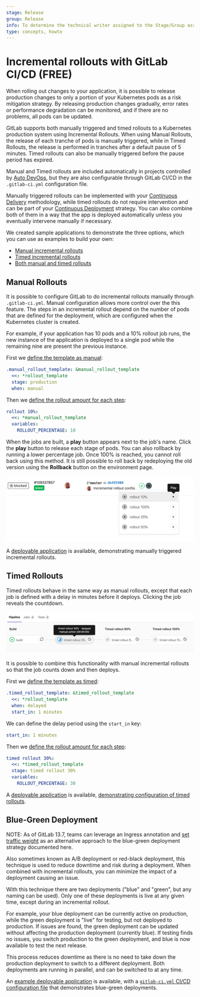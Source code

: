 ```yaml
---
stage: Release
group: Release
info: To determine the technical writer assigned to the Stage/Group associated with this page, see https://about.gitlab.com/handbook/engineering/ux/technical-writing/#assignments
type: concepts, howto
---
```


# Incremental rollouts with GitLab CI/CD **(FREE)**

When rolling out changes to your application, it is possible to release production changes
to only a portion of your Kubernetes pods as a risk mitigation strategy. By releasing
production changes gradually, error rates or performance degradation can be monitored, and
if there are no problems, all pods can be updated.

GitLab supports both manually triggered and timed rollouts to a Kubernetes production system
using Incremental Rollouts. When using Manual Rollouts, the release of each tranche
of pods is manually triggered, while in Timed Rollouts, the release is performed in
tranches after a default pause of 5 minutes.
Timed rollouts can also be manually triggered before the pause period has expired.

Manual and Timed rollouts are included automatically in projects controlled by
[Auto DevOps](../../topics/autodevops/index.md), but they are also configurable through
GitLab CI/CD in the `.gitlab-ci.yml` configuration file.

Manually triggered rollouts can be implemented with your [Continuous Delivery](../introduction/index.md#continuous-delivery)
methodology, while timed rollouts do not require intervention and can be part of your
[Continuous Deployment](../introduction/index.md#continuous-deployment) strategy.
You can also combine both of them in a way that the app is deployed automatically
unless you eventually intervene manually if necessary.

We created sample applications to demonstrate the three options, which you can
use as examples to build your own:

- [Manual incremental rollouts](https://gitlab.com/gl-release/incremental-rollout-example/blob/master/.gitlab-ci.yml)
- [Timed incremental rollouts](https://gitlab.com/gl-release/timed-rollout-example/blob/master/.gitlab-ci.yml)
- [Both manual and timed rollouts](https://gitlab.com/gl-release/incremental-timed-rollout-example/blob/master/.gitlab-ci.yml)

## Manual Rollouts

It is possible to configure GitLab to do incremental rollouts manually through `.gitlab-ci.yml`. Manual configuration
allows more control over the this feature. The steps in an incremental rollout depend on the
number of pods that are defined for the deployment, which are configured when the Kubernetes
cluster is created.

For example, if your application has 10 pods and a 10% rollout job runs, the new instance of the
application is deployed to a single pod while the remaining nine are present the previous instance.

First we [define the template as manual](https://gitlab.com/gl-release/incremental-rollout-example/blob/master/.gitlab-ci.yml#L100-103):

```yaml
.manual_rollout_template: &manual_rollout_template
  <<: *rollout_template
  stage: production
  when: manual
```

Then we [define the rollout amount for each step](https://gitlab.com/gl-release/incremental-rollout-example/blob/master/.gitlab-ci.yml#L152-155):

```yaml
rollout 10%:
  <<: *manual_rollout_template
  variables:
    ROLLOUT_PERCENTAGE: 10
```

When the jobs are built, a **play** button appears next to the job's name. Click the **play** button
to release each stage of pods. You can also rollback by running a lower percentage job. Once 100%
is reached, you cannot roll back using this method. It is still possible to roll back by redeploying
the old version using the **Rollback** button on the environment page.

![Play button](img/incremental_rollouts_play_v12_7.png)

A [deployable application](https://gitlab.com/gl-release/incremental-rollout-example) is
available, demonstrating manually triggered incremental rollouts.

## Timed Rollouts

Timed rollouts behave in the same way as manual rollouts, except that each job is defined with a
delay in minutes before it deploys. Clicking the job reveals the countdown.

![Timed rollout](img/timed_rollout_v12_7.png)

It is possible to combine this functionality with manual incremental rollouts so that the job
counts down and then deploys.

First we [define the template as timed](https://gitlab.com/gl-release/timed-rollout-example/blob/master/.gitlab-ci.yml#L86-89):

```yaml
.timed_rollout_template: &timed_rollout_template
  <<: *rollout_template
  when: delayed
  start_in: 1 minutes
```

We can define the delay period using the `start_in` key:

```yaml
start_in: 1 minutes
```

Then we [define the rollout amount for each step](https://gitlab.com/gl-release/timed-rollout-example/blob/master/.gitlab-ci.yml#L97-101):

```yaml
timed rollout 30%:
  <<: *timed_rollout_template
  stage: timed rollout 30%
  variables:
    ROLLOUT_PERCENTAGE: 30
```

A [deployable application](https://gitlab.com/gl-release/timed-rollout-example) is
available, [demonstrating configuration of timed rollouts](https://gitlab.com/gl-release/timed-rollout-example/blob/master/.gitlab-ci.yml#L86-95).

## Blue-Green Deployment

NOTE:
As of GitLab 13.7, teams can leverage an Ingress annotation and [set traffic weight](../../user/project/canary_deployments.md#how-to-change-the-traffic-weight-on-a-canary-ingress)
as an alternative approach to the blue-green deployment strategy documented here.

Also sometimes known as A/B deployment or red-black deployment, this technique is used to reduce
downtime and risk during a deployment. When combined with incremental rollouts, you can
minimize the impact of a deployment causing an issue.

With this technique there are two deployments ("blue" and "green", but any naming can be used).
Only one of these deployments is live at any given time, except during an incremental rollout.

For example, your blue deployment can be currently active on production, while the
green deployment is "live" for testing, but not deployed to production. If issues
are found, the green deployment can be updated without affecting the production
deployment (currently blue). If testing finds no issues, you switch production to the green
deployment, and blue is now available to test the next release.

This process reduces downtime as there is no need to take down the production deployment
to switch to a different deployment. Both deployments are running in parallel, and
can be switched to at any time.

An [example deployable application](https://gitlab.com/gl-release/blue-green-example)
is available, with a [`gitlab-ci.yml` CI/CD configuration file](https://gitlab.com/gl-release/blue-green-example/blob/master/.gitlab-ci.yml)
that demonstrates blue-green deployments.
